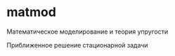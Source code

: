 # matmod
Математическое моделирование и теория упругости


Приближенное решение стационарной задачи
